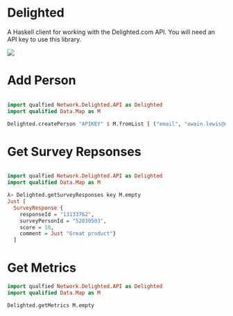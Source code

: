 # Delighted

A Haskell client for working with the Delighted.com API. You will need an API key to use this library.

![](https://dcx14qs33eg2z.cloudfront.net/assets/logos-s5d111f3d38-cec0f8af4719c5b72440a3fbb849ca66.png)

# Add Person

```haskell

import qualfied Network.Delighted.API as Delighted
import qualified Data.Map as M

Delighted.createPerson "APIKEY" $ M.fromList [ ("email", "owain.lewis@owainlewis.com") ]
```

# Get Survey Repsonses

```haskell

import qualfied Network.Delighted.API as Delighted
import qualified Data.Map as M

λ> Delighted.getSurveyResponses key M.empty
Just [ 
  SurveyResponse { 
    responseId = "13133762",
    surveyPersonId = "52830503",
    score = 10,
    comment = Just "Great product"}
  ]
```

# Get Metrics

```haskell
import qualfied Network.Delighted.API as Delighted
import qualified Data.Map as M

Delighted.getMetrics M.empty
```
